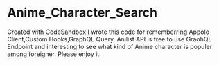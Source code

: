 # Anime_Character_Search
Created with CodeSandbox
I wrote this code for rememberring Appolo Client,Custom Hooks,GraphQL Query.
Anilist API is free to use GraohQL Endpoint and interesting to see what kind of Anime character is populer among foreigner.
Please enjoy it.
